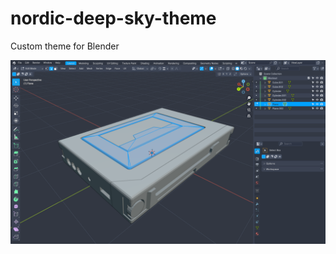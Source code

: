 # nordic-deep-sky-theme
Custom theme for Blender

![](https://github.com/m9iv/nordic-deep-sky-theme/blob/39e535bf3fce4365d5dffe6f42151915d10a86bf/NordicDeepSkyTheme_Screen.png)
